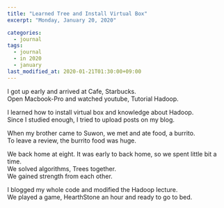 ```yaml
---
title: "Learned Tree and Install Virtual Box"
excerpt: "Monday, January 20, 2020"

categories:
  - journal
tags:
  - journal
  - in 2020
  - january
last_modified_at: 2020-01-21T01:30:00+09:00
---
```

I got up early and arrived at Cafe, Starbucks.  
Open Macbook-Pro and watched youtube, Tutorial Hadoop.  

I learned how to install virtual box and knowledge about Hadoop.  
Since I studied enough, I tried to upload posts on my blog.  

When my brother came to Suwon, we met and ate food, a burrito.  
To leave a review, the burrito food was huge.   

We back home at eight.  It was early to back home, so we spent little bit a time.  
We solved algorithms, Trees together.  
We gained strength from each other.  

I blogged my whole code and modified the Hadoop lecture.  
We played a game, HearthStone an hour and ready to go to bed.  

